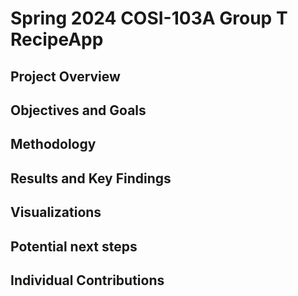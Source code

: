 # Spring 2024 COSI-103A Group T RecipeApp
## Project Overview

## Objectives and Goals

## Methodology

## Results and Key Findings

## Visualizations

## Potential next steps

## Individual Contributions
